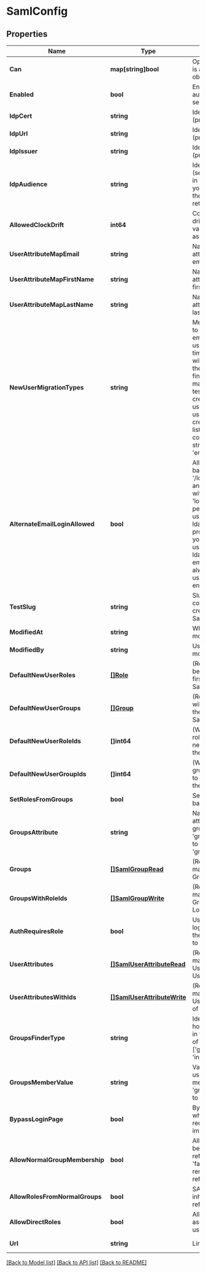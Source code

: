 # SamlConfig

## Properties

Name | Type | Description | Notes
------------ | ------------- | ------------- | -------------
**Can** | **map[string]bool** | Operations the current user is able to perform on this object | [optional] [readonly] 
**Enabled** | **bool** | Enable/Disable Saml authentication for the server | [optional] 
**IdpCert** | **string** | Identity Provider Certificate (provided by IdP) | [optional] 
**IdpUrl** | **string** | Identity Provider Url (provided by IdP) | [optional] 
**IdpIssuer** | **string** | Identity Provider Issuer (provided by IdP) | [optional] 
**IdpAudience** | **string** | Identity Provider Audience (set in IdP config). Optional in Looker. Set this only if you want Looker to validate the audience value returned by the IdP. | [optional] 
**AllowedClockDrift** | **int64** | Count of seconds of clock drift to allow when validating timestamps of assertions. | [optional] 
**UserAttributeMapEmail** | **string** | Name of user record attributes used to indicate email address field | [optional] 
**UserAttributeMapFirstName** | **string** | Name of user record attributes used to indicate first name | [optional] 
**UserAttributeMapLastName** | **string** | Name of user record attributes used to indicate last name | [optional] 
**NewUserMigrationTypes** | **string** | Merge first-time saml login to existing user account by email addresses. When a user logs in for the first time via saml this option will connect this user into their existing account by finding the account with a matching email address by testing the given types of credentials for existing users. Otherwise a new user account will be created for the user. This list (if provided) must be a comma separated list of string like &#39;email,ldap,google&#39; | [optional] 
**AlternateEmailLoginAllowed** | **bool** | Allow alternate email-based login via &#39;/login/email&#39; for admins and for specified users with the &#39;login_special_email&#39; permission. This option is useful as a fallback during ldap setup, if ldap config problems occur later, or if you need to support some users who are not in your ldap directory. Looker email/password logins are always disabled for regular users when ldap is enabled. | [optional] 
**TestSlug** | **string** | Slug to identify configurations that are created in order to run a Saml config test | [optional] [readonly] 
**ModifiedAt** | **string** | When this config was last modified | [optional] [readonly] 
**ModifiedBy** | **string** | User id of user who last modified this config | [optional] [readonly] 
**DefaultNewUserRoles** | [**[]Role**](Role.md) | (Read-only) Roles that will be applied to new users the first time they login via Saml | [optional] [readonly] 
**DefaultNewUserGroups** | [**[]Group**](Group.md) | (Read-only) Groups that will be applied to new users the first time they login via Saml | [optional] [readonly] 
**DefaultNewUserRoleIds** | **[]int64** | (Write-Only) Array of ids of roles that will be applied to new users the first time they login via Saml | [optional] 
**DefaultNewUserGroupIds** | **[]int64** | (Write-Only) Array of ids of groups that will be applied to new users the first time they login via Saml | [optional] 
**SetRolesFromGroups** | **bool** | Set user roles in Looker based on groups from Saml | [optional] 
**GroupsAttribute** | **string** | Name of user record attributes used to indicate groups. Used when &#39;groups_finder_type&#39; is set to &#39;grouped_attribute_values&#39; | [optional] 
**Groups** | [**[]SamlGroupRead**](SamlGroupRead.md) | (Read-only) Array of mappings between Saml Groups and Looker Roles | [optional] [readonly] 
**GroupsWithRoleIds** | [**[]SamlGroupWrite**](SamlGroupWrite.md) | (Read/Write) Array of mappings between Saml Groups and arrays of Looker Role ids | [optional] 
**AuthRequiresRole** | **bool** | Users will not be allowed to login at all unless a role for them is found in Saml if set to true | [optional] 
**UserAttributes** | [**[]SamlUserAttributeRead**](SamlUserAttributeRead.md) | (Read-only) Array of mappings between Saml User Attributes and Looker User Attributes | [optional] [readonly] 
**UserAttributesWithIds** | [**[]SamlUserAttributeWrite**](SamlUserAttributeWrite.md) | (Read/Write) Array of mappings between Saml User Attributes and arrays of Looker User Attribute ids | [optional] 
**GroupsFinderType** | **string** | Identifier for a strategy for how Looker will find groups in the SAML response. One of [&#39;grouped_attribute_values&#39;, &#39;individual_attributes&#39;] | [optional] 
**GroupsMemberValue** | **string** | Value for group attribute used to indicate membership. Used when &#39;groups_finder_type&#39; is set to &#39;individual_attributes&#39; | [optional] 
**BypassLoginPage** | **bool** | Bypass the login page when user authentication is required. Redirect to IdP immediately instead. | [optional] 
**AllowNormalGroupMembership** | **bool** | Allow SAML auth&#39;d users to be members of non-reflected Looker groups. If &#39;false&#39;, user will be removed from non-reflected groups on login. | [optional] 
**AllowRolesFromNormalGroups** | **bool** | SAML auth&#39;d users will inherit roles from non-reflected Looker groups. | [optional] 
**AllowDirectRoles** | **bool** | Allows roles to be directly assigned to SAML auth&#39;d users. | [optional] 
**Url** | **string** | Link to get this item | [optional] [readonly] 

[[Back to Model list]](../README.md#documentation-for-models) [[Back to API list]](../README.md#documentation-for-api-endpoints) [[Back to README]](../README.md)


